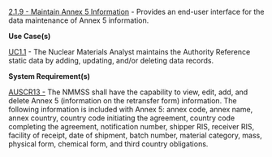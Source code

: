 <a href="https://dev.azure.com/Link-Technologies/NMMSS%20Requirements/_workitems/edit/8/" target="_blank">2.1.9 - Maintain Annex 5 Information</a> - Provides an end-user interface for the data maintenance of Annex 5 information.



**Use Case(s)**

<a href="https://dev.azure.com/Link-Technologies/NMMSS%20Requirements/_workitems/edit/10/" target="_blank">UC1.1</a> - The Nuclear Materials Analyst maintains the Authority Reference static data by adding, updating, and/or deleting data records.

**System Requirement(s)**

<a href="https://dev.azure.com/Link-Technologies/NMMSS%20Requirements/_workitems/edit/71/" target="_blank">AUSCR13 -</a> The NMMSS shall have the capability to view, edit, add, and delete Annex 5 (information on the retransfer form) information. The following information is included with Annex 5: annex code, annex name, annex country, country code initiating the agreement, country code completing the agreement, notification number, shipper RIS, receiver RIS, facility of receipt, date of shipment, batch number, material category, mass, physical form, chemical form, and third country obligations.